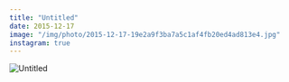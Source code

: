 ```yaml
---
title: "Untitled"
date: 2015-12-17
image: "/img/photo/2015-12-17-19e2a9f3ba7a5c1af4fb20ed4ad813e4.jpg"
instagram: true
---
```


![Untitled](/img/photo/2015-12-17-19e2a9f3ba7a5c1af4fb20ed4ad813e4.jpg)
